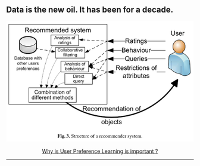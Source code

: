 ## Data is the new oil. It has been for a decade.


<p align="center">
  <img src="img/Recommendersystems.png">
</p>

<div align="center">
  <a href="https://github.com/kantarcise/notebook/blob/master/Data%20Mining/Various_aspects_of_user_preference_learning_and_re.pdf">Why is User Preference Learning is important ?</a>
</div>

---
